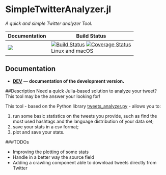 # SimpleTwitterAnalyzer.jl

*A quick and simple Twitter analyzer Tool.*

| **Documentation** | **Build Status** |
|---------------|--------------|
| <!-- [![][docs-stable-img]][docs-stable-url] <br/> --> [![][docs-latest-img]][docs-dev-url] | [![Build Status][travis-img]][travis-url]  [![Coverage Status][codecov-img]][codecov-url] <br/> Linux and macOS |

## Documentation
<!-- - [**STABLE**][docs-stable-url] &mdash; **documentation of the most recently tagged version.** -->
- [**DEV**][docs-dev-url] &mdash; **documentation of the development version.**

[docs-latest-img]: https://img.shields.io/badge/docs-latest-blue.svg
[docs-stable-img]: https://img.shields.io/badge/docs-stable-blue.svg
[docs-dev-url]: https://aleant93.github.io/SimpleTwitterAnalyzer.jl/dev
[docs-stable-url]: https://aleant93.github.io/SimpleTwitterAnalyzer.jl/stable

[travis-img]: https://travis-ci.org/aleant93/SimpleTwitterAnalyzer.jl.svg?branch=master
[travis-url]: https://travis-ci.org/aleant93/SimpleTwitterAnalyzer.jl

[codecov-img]: https://coveralls.io/repos/github/aleant93/SimpleTwitterAnalyzer.jl/badge.svg?branch=master&service=github
[codecov-url]: https://coveralls.io/github/aleant93/SimpleTwitterAnalyzer.jl?branch=master

##Description
Need a quick Julia-based solution to analyze your tweet? This tool may be the answer your looking for!

This tool - based on the Python library [tweets_analyzer.py](https://github.com/x0rz/tweets_analyzer/blob/master/tweets_analyzer.py) - allows you to:
1. run some basic statistics on the tweets you provide, such as find the most used hashtags and the language distribution of your data set;
2. save your stats in a csv format;
3. plot and save your stats.

###TODOs
- Improving the plotting of some stats
- Handle in a better way the source field
- Adding a crawling component able to download tweets directly from Twitter

